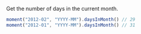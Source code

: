 Get the number of days in the current month.

```javascript
moment("2012-02", "YYYY-MM").daysInMonth() // 29
moment("2012-01", "YYYY-MM").daysInMonth() // 31
```
